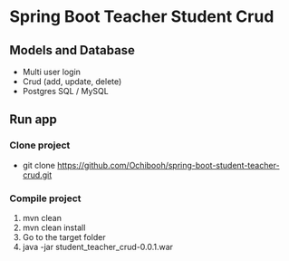 # Spring Boot Teacher Student Crud

## Models and Database
- Multi user login
- Crud (add, update, delete)
- Postgres SQL / MySQL

## Run app
### Clone project
- git clone https://github.com/Ochibooh/spring-boot-student-teacher-crud.git
### Compile project
1. mvn clean
2. mvn clean install
3. Go to the target folder
4. java -jar student_teacher_crud-0.0.1.war